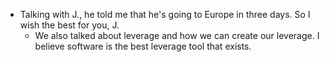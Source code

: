 - Talking with J., he told me that he's going to Europe in three days. So I wish the best for you, J.
  - We also talked about leverage and how we can create our leverage. I believe software is the best leverage tool that exists.
